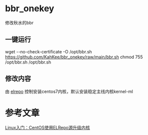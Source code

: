 # bbr_onekey
修改秋水的bbr

## 一键运行
wget --no-check-certificate -O /opt/bbr.sh https://github.com/KahKee/bbr_onekey/raw/main/bbr.sh
chmod 755 /opt/bbr.sh
/opt/bbr.sh

## 修改内容
由 [elrepo](http://elrepo.org/tiki/tiki-index.php) 控制安装centos7内核，默认安装稳定主线内核kernel-ml

# 参考文章
[Linux入门：CentOS使用ELRepo源升级内核](https://www.cnblogs.com/lideqiang/p/11108766.html)